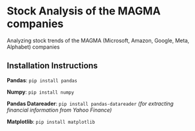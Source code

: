 # Stock Analysis of the MAGMA companies

Analyzing stock trends of the MAGMA (Microsoft, Amazon, Google, Meta, Alphabet) companies

## Installation Instructions

**Pandas**: `pip install pandas`

**Numpy**: `pip install numpy`

**Pandas Datareader**: `pip install pandas-datareader` *(for extracting financial information from Yahoo Finance)*

**Matplotlib**: `pip install matplotlib`
